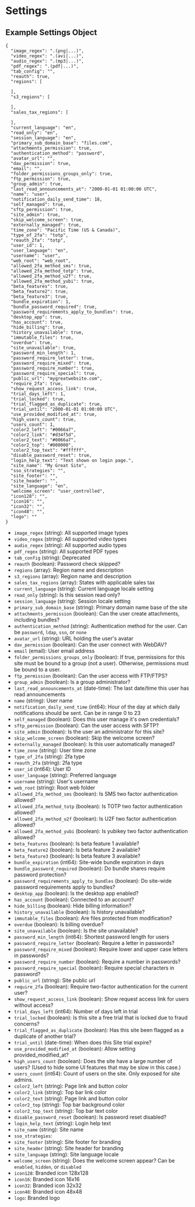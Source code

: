 # Settings

## Example Settings Object

```
{
  "image_regex": ".(png|...)",
  "video_regex": ".(avi|...)",
  "audio_regex": ".(mp3|...)",
  "pdf_regex": ".(pdf|...)",
  "tab_config": "",
  "reauth": true,
  "regions": [

  ],
  "s3_regions": [

  ],
  "sales_tax_regions": [

  ],
  "current_language": "en",
  "read_only": "en",
  "session_language": "en",
  "primary_sub_domain_base": "files.com",
  "attachments_permission": true,
  "authentication_method": "password",
  "avatar_url": "",
  "dav_permission": true,
  "email": "",
  "folder_permissions_groups_only": true,
  "ftp_permission": true,
  "group_admin": true,
  "last_read_announcements_at": "2000-01-01 01:00:00 UTC",
  "name": "user",
  "notification_daily_send_time": 18,
  "self_managed": true,
  "sftp_permission": true,
  "site_admin": true,
  "skip_welcome_screen": true,
  "externally_managed": true,
  "time_zone": "Pacific Time (US & Canada)",
  "type_of_2fa": "totp",
  "reauth_2fa": "totp",
  "user_id": 1,
  "user_language": "en",
  "username": "user",
  "web_root": "web_root",
  "allowed_2fa_method_sms": true,
  "allowed_2fa_method_totp": true,
  "allowed_2fa_method_u2f": true,
  "allowed_2fa_method_yubi": true,
  "beta_features": true,
  "beta_feature2": true,
  "beta_feature3": true,
  "bundle_expiration": 1,
  "bundle_password_required": true,
  "password_requirements_apply_to_bundles": true,
  "desktop_app": true,
  "has_account": true,
  "hide_billing": true,
  "history_unavailable": true,
  "immutable_files": true,
  "overdue": true,
  "site_unavailable": true,
  "password_min_length": 1,
  "password_require_letter": true,
  "password_require_mixed": true,
  "password_require_number": true,
  "password_require_special": true,
  "public_url": "mygreatwebsite.com",
  "require_2fa": true,
  "show_request_access_link": true,
  "trial_days_left": 1,
  "trial_locked": true,
  "trial_flagged_as_duplicate": true,
  "trial_until": "2000-01-01 01:00:00 UTC",
  "use_provided_modified_at": true,
  "high_users_count": true,
  "users_count": 1,
  "color2_left": "#0066a7",
  "color2_link": "#d34f5d",
  "color2_text": "#0066a7",
  "color2_top": "#000000",
  "color2_top_text": "#ffffff",
  "disable_password_reset": true,
  "login_help_text": "Text shown on login page.",
  "site_name": "My Great Site",
  "sso_strategies": "",
  "site_footer": "",
  "site_header": "",
  "site_language": "en",
  "welcome_screen": "user_controlled",
  "icon128": "",
  "icon16": "",
  "icon32": "",
  "icon48": "",
  "logo": ""
}
```

* `image_regex` (string): All supported image types
* `video_regex` (string): All supported video types
* `audio_regex` (string): All supported audio types
* `pdf_regex` (string): All supported PDF types
* `tab_config` (string): Deprecated
* `reauth` (boolean): Password check skipped?
* `regions` (array): Region name and description
* `s3_regions` (array): Region name and description
* `sales_tax_regions` (array): States with applicable sales tax
* `current_language` (string): Current language locale setting
* `read_only` (string): Is this session read only?
* `session_language` (string): Session locale setting
* `primary_sub_domain_base` (string): Primary domain name base of the site
* `attachments_permission` (boolean): Can the user create attachments, including bundles?
* `authentication_method` (string): Authentication method for the user.  Can be `password`, `ldap`, `sso`, or `none`
* `avatar_url` (string): URL holding the user's avatar
* `dav_permission` (boolean): Can the user connect with WebDAV?
* `email` (email): User email address
* `folder_permissions_groups_only` (boolean): If true, permissions for this site must be bound to a group (not a user). Otherwise, permissions must be bound to a user.
* `ftp_permission` (boolean): Can the user access with FTP/FTPS?
* `group_admin` (boolean): Is a group administrator?
* `last_read_announcements_at` (date-time): The last date/time this user has read announcements
* `name` (string): User name
* `notification_daily_send_time` (int64): Hour of the day at which daily notifications should be sent. Can be in range 0 to 23
* `self_managed` (boolean): Does this user manage it's own credentials?
* `sftp_permission` (boolean): Can the user access with SFTP?
* `site_admin` (boolean): Is the user an administrator for this site?
* `skip_welcome_screen` (boolean): Skip the welcome screen?
* `externally_managed` (boolean): Is this user automatically managed?
* `time_zone` (string): User time zone
* `type_of_2fa` (string): 2fa type
* `reauth_2fa` (string): 2fa type
* `user_id` (int64): User ID
* `user_language` (string): Preferred language
* `username` (string): User's username
* `web_root` (string): Root web folder
* `allowed_2fa_method_sms` (boolean): Is SMS two factor authentication allowed?
* `allowed_2fa_method_totp` (boolean): Is TOTP two factor authentication allowed?
* `allowed_2fa_method_u2f` (boolean): Is U2F two factor authentication allowed?
* `allowed_2fa_method_yubi` (boolean): Is yubikey two factor authentication allowed?
* `beta_features` (boolean): Is beta feature 1 available?
* `beta_feature2` (boolean): Is beta feature 2 available?
* `beta_feature3` (boolean): Is beta feature 3 available?
* `bundle_expiration` (int64): Site-wide bundle expiration in days
* `bundle_password_required` (boolean): Do bundle shares require password protection?
* `password_requirements_apply_to_bundles` (boolean): Do site-wide password requirements apply to bundles?
* `desktop_app` (boolean): Is the desktop app enabled?
* `has_account` (boolean): Connected to an account?
* `hide_billing` (boolean): Hide billing information?
* `history_unavailable` (boolean): Is history unavailable?
* `immutable_files` (boolean): Are files protected from modification?
* `overdue` (boolean): Is billing overdue?
* `site_unavailable` (boolean): Is the site unavailable?
* `password_min_length` (int64): Shortest password length for users
* `password_require_letter` (boolean): Require a letter in passwords?
* `password_require_mixed` (boolean): Require lower and upper case letters in passwords?
* `password_require_number` (boolean): Require a number in passwords?
* `password_require_special` (boolean): Require special characters in password?
* `public_url` (string): Site public url
* `require_2fa` (boolean): Require two-factor authentication for the current user?
* `show_request_access_link` (boolean): Show request access link for users without access?
* `trial_days_left` (int64): Number of days left in trial
* `trial_locked` (boolean): Is this site a free trial that is locked due to fraud concerns?
* `trial_flagged_as_duplicate` (boolean): Has this site been flagged as a duplicate of another trial?
* `trial_until` (date-time): When does this Site trial expire?
* `use_provided_modified_at` (boolean): Allow setting provided_modified_at?
* `high_users_count` (boolean): Does the site have a large number of users?  (Used to hide some UI features that may be slow in this case.)
* `users_count` (int64): Count of users on the site.  Only exposed for site admins.
* `color2_left` (string): Page link and button color
* `color2_link` (string): Top bar link color
* `color2_text` (string): Page link and button color
* `color2_top` (string): Top bar background color
* `color2_top_text` (string): Top bar text color
* `disable_password_reset` (boolean): Is password reset disabled?
* `login_help_text` (string): Login help text
* `site_name` (string): Site name
* `sso_strategies`: 
* `site_footer` (string): Site footer for branding
* `site_header` (string): Site header for branding
* `site_language` (string): Site language locale
* `welcome_screen` (string): Does the welcome screen appear? Can be `enabled`, `hidden`, or `disabled`
* `icon128`: Branded icon 128x128
* `icon16`: Branded icon 16x16
* `icon32`: Branded icon 32x32
* `icon48`: Branded icon 48x48
* `logo`: Branded logo
